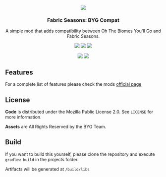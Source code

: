 <p align="center"><img src="https://i.imgur.com/35XT2Fk.png"></p>
<h3 align="center">Fabric Seasons: BYG Compat</h3>
<p align="center">A simple mod that adds compatibility between Oh The Biomes You'll Go and Fabric Seasons.</p>
<p align="center">
  <a href="https://github.com/lucaargolo/fabric-seasons-byg-compat/actions"><img src="https://github.com/lucaargolo/fabric-seasons-byg-compat/workflows/Build/badge.svg"/></a>
  <a href="https://opensource.org/licenses/MPL-2.0"><img src="https://img.shields.io/badge/License-MPL%202.0-blue"></a>
  <a href="https://www.curseforge.com/minecraft/mc-mods/fabric-seasons-byg-compat"><img src="http://cf.way2muchnoise.eu/versions/839880_latest.svg"></a>
</p>
<p align="center">
  <a href="https://www.curseforge.com/minecraft/mc-mods/fabric-seasons-byg-compat"><img src="http://cf.way2muchnoise.eu/full_839880_downloads.svg"></a>
  <a href="https://modrinth.com/mod/fabric-seasons-byg-compat"><img src="https://img.shields.io/badge/dynamic/json?color=00AF5C&logo=modrinth&label=modrinth&query=downloads&suffix=%20downloads&url=https://api.modrinth.com/v2/project/fabric-seasons-byg-compat"></a>
</p>

## Features
For a complete list of features please check the mods [official page](https://www.curseforge.com/minecraft/mc-mods/fabric-seasons-byg-compat)

## License
**Code** is distributed under the Mozilla Public License 2.0. See `LICENSE` for more information.

**Assets** are All Rights Reserved by the BYG Team.

## Build
If you want to build this yourself, please clone the repository and execute `gradlew build` in the projects folder. 

Artifacts will be generated at `/build/libs`


